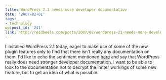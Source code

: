 ```yaml
---
title: WordPress 2.1 needs more developer documentation
date: '2007-02-01'
tags:
- technology
wp:post_id: '241'
link: http://reidbeels.com/posts/2007/02/wordpress-21-needs-more-developer-documentation/
---
```


I installed WordPress 2.1 today, eager to make use of some of the new plugin features only to find that there isn't really any documentation on them. I'd like to echo the sentiment mentioned 
[here](http://ketsugi.com/panegyrist/wordpress-21-needs-more-developer-documentation/) and say that WordPress really does need stronger developer documentation. I want to be able to look to the documentation not to decrypt the innter workings of some new feature, but to get an idea of what is possible.
